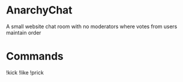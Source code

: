 # AnarchyChat
A small website chat room with no moderators where votes from users maintain order

# Commands
!kick
!like
!prick

